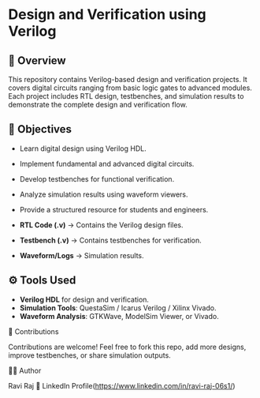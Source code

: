 # Design and Verification using Verilog

## 📌 Overview
This repository contains Verilog-based design and verification projects. It covers digital circuits ranging from basic logic gates to advanced modules. Each project includes RTL design, testbenches, and simulation results to demonstrate the complete design and verification flow.

## 🎯 Objectives
- Learn digital design using Verilog HDL.  
- Implement fundamental and advanced digital circuits.  
- Develop testbenches for functional verification.  
- Analyze simulation results using waveform viewers.  
- Provide a structured resource for students and engineers.  


- **RTL Code (.v)** → Contains the Verilog design files.  
- **Testbench (.v)** → Contains testbenches for verification.  
- **Waveform/Logs** → Simulation results.  

## ⚙️ Tools Used
- **Verilog HDL** for design and verification.  
- **Simulation Tools**:  QuestaSim / Icarus Verilog / Xilinx Vivado.  
- **Waveform Analysis**: GTKWave, ModelSim Viewer, or Vivado.  

🤝 Contributions

Contributions are welcome! Feel free to fork this repo, add more designs, improve testbenches, or share simulation outputs.

👨‍💻 Author

Ravi Raj
🔗 LinkedIn Profile(https://www.linkedin.com/in/ravi-raj-06s1/)
